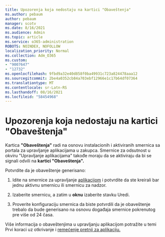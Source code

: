 ```yaml
---
title: Upozorenja koja nedostaju na kartici "Obaveštenja"
ms.author: pebaum
author: pebaum
manager: scotv
ms.date: 8/16/2021
ms.audience: Admin
ms.topic: article
ms.service: o365-administration
ROBOTS: NOINDEX, NOFOLLOW
localization_priority: Normal
ms.collection: Adm_O365
ms.custom:
- "9007647"
- "12732"
ms.openlocfilehash: 9fbd9a32e40d858f0ba49931c723a824478aaa12
ms.sourcegitcommit: 2be4a0352cb84a703ebf12966e1c17b64df07364
ms.translationtype: MT
ms.contentlocale: sr-Latn-RS
ms.lasthandoff: 08/16/2021
ms.locfileid: "58454968"
---
```

# <a name="alerts-missing-from-alerts-tab"></a>Upozorenja koja nedostaju na kartici "Obaveštenja"

Kartica **"Obaveštenja"** radi na osnovu instalacionih i aktiviranih smernica sa portala za upravljanje aplikacijama u zakupca. Smernice za odsutnost u okviru "Upravljanje aplikacijama" takođe moraju da se aktiviraju da bi se signali odvili na **kartici "Obaveštenja".** 

Potvrdite da je obaveštenje generisano:

1. Idite na smernice za upravljanje [aplikacijom](https://compliance.microsoft.com/m365appprotection?viewid=policies) i potvrdite da ste kreirali bar jednu aktivnu smernicu ili smernicu za nadzor.

1. Izaberite smernicu, a zatim u **oknu** izaberite stavku Uredi. 

1. Proverite konfiguraciju smernica da biste potvrdili da je obaveštenje trebalo da bude generisano na osnovu događaja smernice pokrenutog pre više od 24 časa.

Više informacija o obaveštenjima u upravljanju aplikacijom potražite u temi Prvi koraci uz otkrivanje i [remećenje pretnji za aplikaciju.](https://docs.microsoft.com/microsoft-365/compliance/app-governance-detect-remediate-get-started)